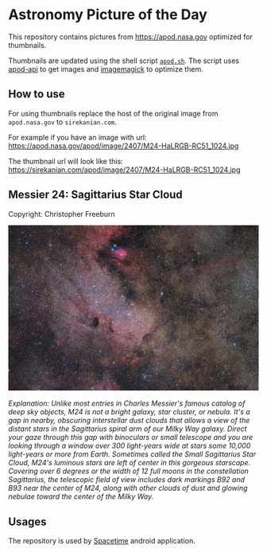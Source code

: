 # Astronomy Picture of the Day

This repository contains pictures from https://apod.nasa.gov optimized for thumbnails.

Thumbnails are updated using the shell script [`apod.sh`](apod.sh). The script
uses [apod-api](https://github.com/nasa/apod-api) to get images and [imagemagick](https://imagemagick.org) to
optimize them.

## How to use

For using thumbnails replace the host of the original image from `apod.nasa.gov` to `sirekanian.com`.

For example if you have an image with url:<br>
https://apod.nasa.gov/apod/image/2407/M24-HaLRGB-RC51_1024.jpg

The thumbnail url will look like this:<br>
https://sirekanian.com/apod/image/2407/M24-HaLRGB-RC51_1024.jpg

## Messier 24: Sagittarius Star Cloud

Copyright: Christopher Freeburn

[![the picture of the day][1]][2]

_Explanation: Unlike most entries in Charles Messier's famous catalog of deep sky objects, M24 is not a bright galaxy, star cluster, or nebula. It's a gap in nearby, obscuring interstellar dust clouds that allows a view of the distant stars in the Sagittarius spiral arm of our Milky Way galaxy. Direct your gaze through this gap with binoculars or small telescope and you are looking through a window over 300 light-years wide at stars some 10,000 light-years or more from Earth. Sometimes called the Small Sagittarius Star Cloud, M24's luminous stars are left of center in this gorgeous starscape.  Covering over 6 degrees or the width of 12 full moons in the constellation Sagittarius, the telescopic field of view includes dark markings B92 and B93 near the center of M24, along with other clouds of dust and glowing nebulae toward the center of the Milky Way._

## Usages

The repository is used by [Spacetime][3] android application.

[1]: image/2407/M24-HaLRGB-RC51_1024.jpg

[2]: https://apod.nasa.gov/apod/image/2407/M24-HaLRGB-RC51_1024.jpg

[3]: https://github.com/sirekanian/spacetime
